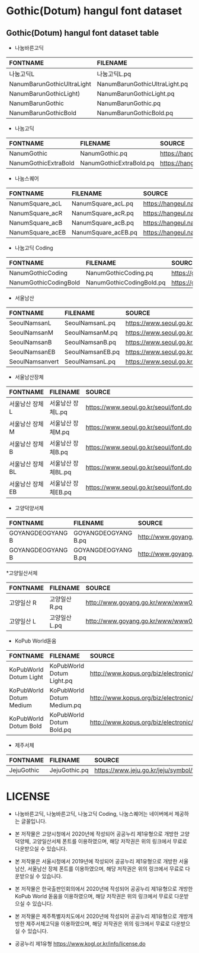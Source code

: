Gothic(Dotum) hangul font dataset
=============
Gothic(Dotum) hangul font dataset table
-------------

* 나눔바른고딕

|FONTNAME|FILENAME|SOURCE|
|:---|:--|:--|
|나눔고딕L|나눔고딕L.pq|https://hangeul.naver.com/font
|NanumBarunGothicUltraLight|NanumBarunGothicUltraLight.pq|https://hangeul.naver.com/font
|NanumBarunGothicLight)|NanumBarunGothicLight.pq|https://hangeul.naver.com/font
|NanumBarunGothic|NanumBarunGothic.pq|https://hangeul.naver.com/font
|NanumBarunGothicBold|NanumBarunGothicBold.pq|https://hangeul.naver.com/font

* 나눔고딕

|FONTNAME|FILENAME|SOURCE|
|:---|:--|:--|
|NanumGothic|NanumGothic.pq|https://hangeul.naver.com/font
|NanumGothicExtraBold|NanumGothicExtraBold.pq|https://hangeul.naver.com/font

* 나눔스퀘어

|FONTNAME|FILENAME|SOURCE|
|:---|:--|:--|
|NanumSquare_acL|NanumSquare_acL.pq|https://hangeul.naver.com/font
|NanumSquare_acR|NanumSquare_acR.pq|https://hangeul.naver.com/font
|NanumSquare_acB|NanumSquare_acB.pq|https://hangeul.naver.com/font
|NanumSquare_acEB|NanumSquare_acEB.pq|https://hangeul.naver.com/font

* 나눔고딕 Coding

|FONTNAME|FILENAME|SOURCE|
|:---|:--|:--|
|NanumGothicCoding|NanumGothicCoding.pq|https://github.com/naver/nanumfont
|NanumGothicCodingBold|NanumGothicCodingBold.pq|https://github.com/naver/nanumfont


* 서울남산

|FONTNAME|FILENAME|SOURCE|
|:---|:--|:--|
|SeoulNamsanL|SeoulNamsanL.pq|https://www.seoul.go.kr/seoul/font.do
|SeoulNamsanM|SeoulNamsanM.pq|https://www.seoul.go.kr/seoul/font.do
|SeoulNamsanB|SeoulNamsanB.pq|https://www.seoul.go.kr/seoul/font.do
|SeoulNamsanEB|SeoulNamsanEB.pq|https://www.seoul.go.kr/seoul/font.do
|SeoulNamsanvert|SeoulNamsanL.pq|https://www.seoul.go.kr/seoul/font.do

* 서울남산장체

|FONTNAME|FILENAME|SOURCE|
|:---|:--|:--|
|서울남산 장체L|서울남산 장체L.pq|https://www.seoul.go.kr/seoul/font.do
|서울남산 장체M|서울남산 장체M.pq|https://www.seoul.go.kr/seoul/font.do
|서울남산 장체B|서울남산 장체B.pq|https://www.seoul.go.kr/seoul/font.do
|서울남산 장체BL|서울남산 장체BL.pq|https://www.seoul.go.kr/seoul/font.do
|서울남산 장체EB|서울남산 장체EB.pq|https://www.seoul.go.kr/seoul/font.do

* 고양덕양서체

|FONTNAME|FILENAME|SOURCE|
|:--|:--|:--|
|GOYANGDEOGYANG B|GOYANGDEOGYANG B.pq|http://www.goyang.go.kr/www/www05/www05_3/www05_3_6/www05_3_6_tab2.jsp
|GOYANGDEOGYANG B|GOYANGDEOGYANG B.pq|http://www.goyang.go.kr/www/www05/www05_3/www05_3_6/www05_3_6_tab2.jsp

*고양일산서체

|FONTNAME|FILENAME|SOURCE|
|:--|:--|:--|
|고양일산 R|고양일산 R.pq|http://www.goyang.go.kr/www/www05/www05_3/www05_3_6/www05_3_6_tab3.jsp
|고양일산 L|고양일산 L.pq|http://www.goyang.go.kr/www/www05/www05_3/www05_3_6/www05_3_6_tab3.jsp

* KoPub World돋움

|FONTNAME|FILENAME|SOURCE|
|:--|:--|:--|
|KoPubWorld Dotum Light|KoPubWorld Dotum Light.pq|http://www.kopus.org/biz/electronic/font.aspx
|KoPubWorld Dotum Medium|KoPubWorld Dotum Medium.pq|http://www.kopus.org/biz/electronic/font.aspx
|KoPubWorld Dotum Bold|KoPubWorld Dotum Bold.pq|http://www.kopus.org/biz/electronic/font.aspx

* 제주서체

|FONTNAME|FILENAME|SOURCE|
|:---|:--|:--|
|JejuGothic|JejuGothic.pq|https://www.jeju.go.kr/jeju/symbol/font/infor.htm


# LICENSE

* 나눔바른고딕, 나눔바른고딕, 나눔고딕 Coding, 나눔스퀘어는 네이버에서 제공하는 글꼴입니다.

* 본 저작물은 고양시청에서 2020년에 작성되어 공공누리 제1유형으로 개방한 고양덕양체, 고양일산서체 폰트를 이용하였으며, 해당 저작권은 위의 링크에서 무료로 다운받으실 수 있습니다.

* 본 저작물은 서울시청에서 2019년에 작성되어 공공누리 제1유형으로 개방한 서울남산, 서울남산 장체 폰트를 이용하였으며, 해당 저작권은 위의 링크에서 무료로 다운받으실 수 있습니다.

* 본 저작물은 한국출판인회의에서 2020년에 작성되어 공공누리 제1유형으로 개방한 KoPub World 돋움을 이용하였으며, 해당 저작권은 위의 링크에서 무료로 다운받으실 수 있습니다.

* 본 저작물은 제주특별자치도에서 2020년에 작성되어 공공누리 제1유형으로 개방개방한 제주서체고딕을 이용하였으며, 해당 저작권은 위의 링크에서 무료로 다운받으실 수 있습니다.

* 공공누리 제1유형 https://www.kogl.or.kr/info/license.do